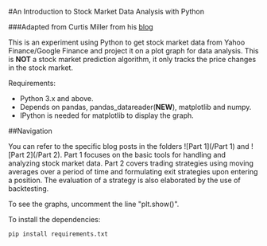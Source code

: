 #An Introduction to Stock Market Data Analysis with Python

###Adapted from Curtis Miller from his [blog](https://ntguardian.wordpress.com)

This is an experiment using Python to get stock market data from Yahoo Finance/Google Finance and project it on a plot graph for data analysis.
This is **NOT** a stock market prediction algorithm, it only tracks the price changes in the stock market.

Requirements:
- Python 3.x and above.
- Depends on pandas, pandas_datareader(**NEW**), matplotlib and numpy.
- IPython is needed for matplotlib to display the graph.

##Navigation

You can refer to the specific blog posts in the folders ![Part 1](/Part 1) and ![Part 2](/Part 2). Part 1 focuses on the basic tools for handling and analyzing stock market data. Part 2 covers trading strategies using moving averages over a period of time and formulating exit strategies upon entering a position. The evaluation of a strategy is also elaborated by the use of backtesting. 

To see the graphs, uncomment the line "plt.show()".

To install the dependencies:

```Shell
pip install requirements.txt
```